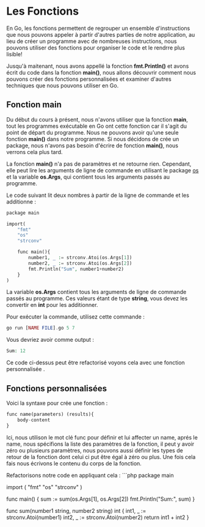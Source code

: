 # Les Fonctions

En Go, les fonctions permettent de regrouper un ensemble d'instructions que nous pouvons appeler à partir d'autres parties de notre application, au lieu de créer un programme avec de nombreuses instructions, nous pouvons utiliser des fonctions pour organiser le code et le rendrre plus lisible!

Jusqu'à maitenant, nous avons appellé la fonction **fmt.Println()** et avons écrit du code dans la fonction **main()**, nous allons découvrir comment nous pouvons créer des fonctions personnalisées et examiner d'autres techniques que nous pouvons utiliser en Go.

## Fonction main

Du début du cours à présent, nous n'avons utiliser que la fonction **main**, tout les programmes exécutable en Go ont cette fonction car il s'agit du point de départ du programme. Nous ne pouvons avoir qu'une seule fonction **main()** dans notre programme. Si nous décidons de crée un package, nous n'avons pas besoin d'écrire de fonction **main()**, nous verrons cela plus tard.

La fonction **main()** n'a pas de paramètres et ne retourne rien. Cependant, elle peut lire les arguments de ligne de commande en utilisant le package [os](https://pkg.go.dev/os) et la variable **os.Args**, qui contient tous les arguments passés au programme.

Le code suivant lit deux nombres à partir de la ligne de commande et les additionne : 
```php
package main

import(
    "fmt"
    "os"
    "strconv"

    func main(){
        number1, _ := strconv.Atoi(os.Args[1])
        number2, _ := strconv.Atoi(os.Args[2])
        fmt.Println("Sum", number1+number2)
    }
)
```
La variable **os.Args** contient tous les arguments de ligne de commande passés au programme. Ces valeurs étant de type **string**, vous devez les convertir en **int** pour les additionner.

Pour exécuter la commande, utilisez cette commande : 

```php
go run [NAME FILE].go 5 7
```
Vous devriez avoir comme output : 
```php
Sum: 12
```
Ce code ci-dessus peut être refactorisé voyons cela avec une fonction personnalisée .

## Fonctions personnalisées

Voici la syntaxe pour crée une fonction : 
```php
func name(parameters) (results){
    body-content
}
```
Ici, nous utilison le mot clé func pour définir et lui affecter un name, aprés le name, nous spécifions la liste des paramètres de la fonction, il peut y avoir zéro ou plusieurs paramètres, nous pouvons aussi définir les types de retour de la fonction dont celui ci put être égal à zéro ou plus. Une fois cela fais nous écrivons le contenu du corps de la fonction.

Refactorisons notre code en appliquant cela :
´´´php
package main

import (
	"fmt"
	"os"
	"strconv"
)

func main() {
	sum := sum(os.Args[1], os.Args[2])
	fmt.Println("Sum:", sum)
}

func sum(number1 string, number2 string) int {
	int1, _ := strconv.Atoi(number1)
	int2, _ := strconv.Atoi(number2)
	return int1 + int2
}
```
